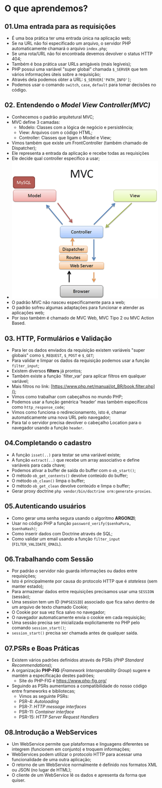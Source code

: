 # O que aprendemos?
## 01.Uma entrada para as requisições
* É uma boa prática ter uma entrada única na aplicação web;
* Se na URL não foi especificado um arquivo, o servidor PHP automaticamente chamará o arquivo `index.php`;
* Se uma rota/URL não foi encontrada devemos devolver o status HTTP 404;
* Também é boa prática usar URLs amigáveis (mais legíveis);
* PHP possui uma variável "super global" chamada `$_SERVER` que tem vários informações úteis sobre a requisição;
* Através dela podemos obter a URL: `$_SERVER['PATH_INFO']`;
* Podemos usar o comando `switch`, `case`, `default` para tomar decisões no código.

## 02. Entendendo o _Model View Controller(MVC)_
* Conhecemos o padrão arquitetural MVC;
* MVC define 3 camadas:
  * Modelo: Classes com a lógica de negócio e persistência;
  * View: Arquivos com o código HTML;
  * Controller: Classes que ligam o Model e View;
* Vimos também que existe um FrontController (também chamado de Dispatcher);
* Ele representa a entrada da aplicação e recebe todas as requisições
* Ele decide qual controller específico a usar;
* ![img.png](img.png)
* O padrão MVC não nasceu especificamente para a web;
* O padrão sofreu algumas adaptações para funcionar e atender as aplicações web;
* Por isso também é chamado de MVC Web, MVC Tipo 2 ou MVC Action Based.

## 03. HTTP, Formulários e Validação
* Para ler os dados enviados da requisição existem variáveis "super globais" como `$_REQUEST`, `$_POST` e `$_GET`;
* Para validar e limpar os dados da requisição podemos usar a função `filter_input`;
* Existem diversos **filters** já prontos;
* Também existe a função `filter_var' para aplicar filtros em qualquer variável;
* Mais filtros no link: [https://www.php.net/manual/pt_BR/book.filter.php]();
* Vimos como trabalhar com cabeçalhos no mundo PHP;
* Podemos usar a função genérica 'header' mas também específicos como `http_response_code`;
* Vimos como funciona o redirecionamento, isto é, chamar automaticamente uma nova URL pelo navegador;
* Para tal o servidor precisa devolver o cabeçalho Location para o navegador usando a função `header`.

## 04.Completando o cadastro
* A função `isset(..)` para testar se uma variável existe;
* A função `extract(..)` que recebe um array associativo e define variáveis para cada chave;
* Podemos ativar a buffer de saída do buffer com o `ob_start()`;
* O método `ob_get_contents()` devolve conteúdo do buffer;
* O método `ob_clean()` limpa o buffer;
* O método `ob_get_clean` devolve conteúdo e limpa o buffer;
* Gerar proxy doctrine `php vendor/bin/doctrine orm:generate-proxies`.

## 05.Autenticando usuários
* Como gerar uma senha segura usando o algoritmo **ARGON2I**;
* Usar no código PHP a função `password_verify($senhaPura, $senhaHash)`;
* Como inserir dados com Doctrine através de SQL;
* Como validar um email usando a função `filter_input` (`FILTER_VALIDATE_EMAIL`).

## 06.Trabalhando com Sessão
* Por padrão o servidor não guarda informações ou dados entre requisições;
* Isto é principalmente por causa do protocolo HTTP que é _stateless_ (sem manter estado);
* Para armazenar dados entre requisições precisamos usar uma `SESSION` (sessão);
* Uma session tem um ID (`PHPSESSID`) associado que fica salvo dentro de um arquivo de texto chamado Cookie;
* O Cookie por sua vez fica salvo no navegador;
* O navegador automaticamente envia o cookie em cada requisição;
* Uma sessão precisa ser inicializada explicitamente no PHP pelo comando `session_start()`;
* `session_start()` precisa ser chamada antes de qualquer saída.

## 07.PSRs e Boas Práticas
* Existem vários padrões definidos através de PSRs (_PHP Standard Recommendations_);
* A organização **PHP-FIG** (_Framework Interoperability Group_) sugere e mantém a especificação destes padrões;
  * Site do PHP-FIG é https://www.php-fig.org/
* Seguindo as PSRs aumentamos a compatibilidade do nosso código entre frameworks e bibliotecas;
  * Vimos as seguinte PSRs:
  * PSR-4: _Autoloading_
  * PSR-7: _HTTP message interfaces_
  * PSR-11: _Container interface_
  * PSR-15: _HTTP Server Request Handlers_

## 08.Introdução a WebServices
* Um WebService permite que plataformas e linguagens diferentes se integrem (funcionem em conjunto) e troquem informações;
* WebServices podem utilizar o protocolo HTTP para acessar uma funcionalidade de uma outra aplicação;
* O retorno de um WebService normalmente é definido nos formatos XML ou JSON (no lugar de HTML);
* O cliente de um WebService lê os dados e apresenta da forma que quiser.